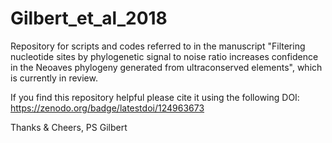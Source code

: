 # Gilbert_et_al_2018
Repository for scripts and codes referred to in the manuscript "Filtering nucleotide sites by phylogenetic signal to noise ratio increases confidence in the Neoaves phylogeny generated from ultraconserved elements", which is currently in review.  

If you find this repository helpful please cite it using the following DOI: https://zenodo.org/badge/latestdoi/124963673

Thanks & Cheers,
PS Gilbert
